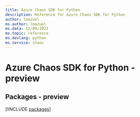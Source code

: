 ```yaml
---
title: Azure Chaos SDK for Python
description: Reference for Azure Chaos SDK for Python
author: lmazuel
ms.author: lmazuel
ms.data: 12/09/2022
ms.topic: reference
ms.devlang: python
ms.service: chaos
---
```

# Azure Chaos SDK for Python - preview
## Packages - preview
[!INCLUDE [packages](chaos-index.md)]